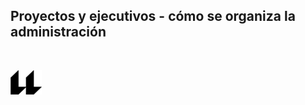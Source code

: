## Proyectos y ejecutivos - cómo se organiza la administración





<br>

![logo](icono-ull-negro.png)